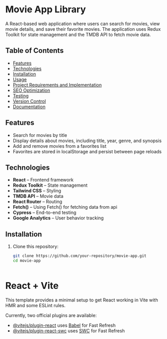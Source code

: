 # Movie App Library

A React-based web application where users can search for movies, view movie details, and save their favorite movies. The application uses Redux Toolkit for state management and the TMDB API to fetch movie data.

## Table of Contents

- [Features](#features)
- [Technologies](#technologies)
- [Installation](#installation)
- [Usage](#usage)
- [Project Requirements and Implementation](#project-requirements-and-implementation)
- [SEO Optimization](#seo-optimization)
- [Testing](#testing)
- [Version Control](#version-control)
- [Documentation](#documentation)

## Features

- Search for movies by title
- Display details about movies, including title, year, genre, and synopsis
- Add and remove movies from a favorites list
- Favorites are stored in localStorage and persist between page reloads

## Technologies

- **React** – Frontend framework
- **Redux Toolkit** – State management
- **Tailwind CSS** – Styling
- **TMDB API** – Movie data
- **React Router** – Routing
- **Fetch()** – Using Fetch() for fetching data from api
- **Cypress** – End-to-end testing
- **Google Analytics** – User behavior tracking

## Installation

1. Clone this repository:
   ```bash
   git clone https://github.com/your-repository/movie-app.git
   cd movie-app



# React + Vite

This template provides a minimal setup to get React working in Vite with HMR and some ESLint rules.

Currently, two official plugins are available:

- [@vitejs/plugin-react](https://github.com/vitejs/vite-plugin-react/blob/main/packages/plugin-react/README.md) uses [Babel](https://babeljs.io/) for Fast Refresh
- [@vitejs/plugin-react-swc](https://github.com/vitejs/vite-plugin-react-swc) uses [SWC](https://swc.rs/) for Fast Refresh
